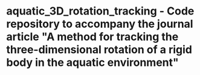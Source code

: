 # aquatic_3D_rotation_tracking - Code repository to accompany the journal article "A method for tracking the three-dimensional rotation of a rigid body in the aquatic environment"

